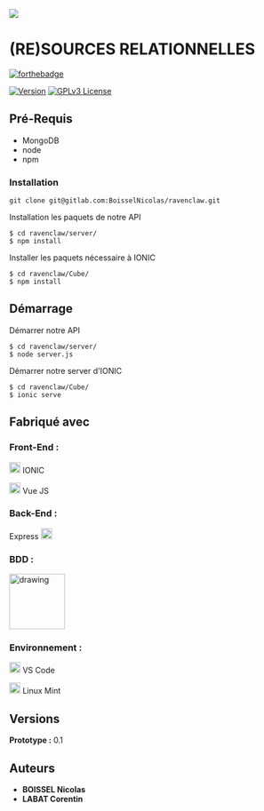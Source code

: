 <img src="https://ecole-alternance.cesi.fr/wp-content/themes/cesi/static/logo/ecole-alternance.svg">

# (RE)SOURCES RELATIONNELLES
[![forthebadge](https://forthebadge.com/images/badges/built-with-love.svg)]()

[![Version](https://badge.fury.io/gh/tterb%2FHyde.svg)]()
[![GPLv3 License](https://img.shields.io/badge/License-GPL%20v3-yellow.svg)]()



## Pré-Requis

 - MongoDB
 - node
 - npm


### Installation
```
git clone git@gitlab.com:BoisselNicolas/ravenclaw.git
```

Installation les paquets de notre API

```
$ cd ravenclaw/server/
$ npm install
```

Installer les paquets nécessaire à IONIC
```
$ cd ravenclaw/Cube/
$ npm install
```


## Démarrage
Démarrer notre API

```
$ cd ravenclaw/server/
$ node server.js
```

Démarrer notre server d'IONIC
```
$ cd ravenclaw/Cube/
$ ionic serve
```


## Fabriqué avec

### Front-End :

<img src="https://miro.medium.com/max/352/1*rZY47WiUohIbDS1W2bmVyA.png" alt="drawing" width="20px" /> IONIC 

<img src="https://upload.wikimedia.org/wikipedia/commons/thumb/9/95/Vue.js_Logo_2.svg/1200px-Vue.js_Logo_2.svg.png" alt="drawing" width="20px" /> Vue JS 

### Back-End :

 Express <img src="https://upload.wikimedia.org/wikipedia/commons/thumb/9/99/Unofficial_JavaScript_logo_2.svg/1200px-Unofficial_JavaScript_logo_2.svg.png" alt="drawing" width="20px" />  

### BDD :

 <img src="https://www.globant.com/sites/default/files/2021-01/MongoDB_Logo_FullColorBlack_RGB-4td3yuxzjs.png" alt="drawing" width="100px" /> 

### Environnement :

<img src="https://www.armandphilippot.com/wp-content/uploads/2020/03/vs-code.jpg" alt="drawing" width="20px" /> VS Code

<img src="https://www.nicepng.com/png/full/65-653471_linux-mint-comments-linux-mint-icon-black.png" alt="drawing" width="20px" /> Linux Mint


## Versions

**Prototype :** 0.1


## Auteurs

* **BOISSEL Nicolas** 
* **LABAT Corentin**



